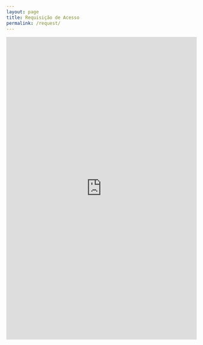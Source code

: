 ```yaml
---
layout: page
title: Requisição de Acesso
permalink: /request/
---
```


<div class="wrapper">
<iframe src="https://docs.google.com/forms/d/1axOWviJKOgh6laVhqiFz3bZNsPWkLImDeRV92XBpSjo/viewform?embedded=true" width="100%" height="800" frameborder="0" marginheight="0" marginwidth="0">Loading...</iframe>
</div>
